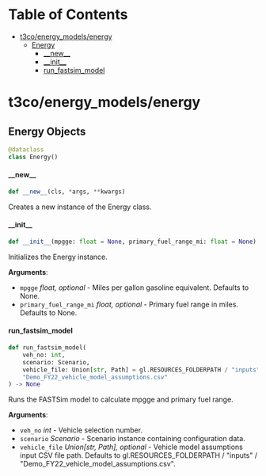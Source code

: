 # Table of Contents

* [t3co/energy\_models/energy](#t3co/energy_models/energy)
  * [Energy](#t3co/energy_models/energy.Energy)
    * [\_\_new\_\_](#t3co/energy_models/energy.Energy.__new__)
    * [\_\_init\_\_](#t3co/energy_models/energy.Energy.__init__)
    * [run\_fastsim\_model](#t3co/energy_models/energy.Energy.run_fastsim_model)

<a id="t3co/energy_models/energy"></a>

# t3co/energy\_models/energy

<a id="t3co/energy_models/energy.Energy"></a>

## Energy Objects

```python
@dataclass
class Energy()
```

<a id="t3co/energy_models/energy.Energy.__new__"></a>

#### \_\_new\_\_

```python
def __new__(cls, *args, **kwargs)
```

Creates a new instance of the Energy class.

<a id="t3co/energy_models/energy.Energy.__init__"></a>

#### \_\_init\_\_

```python
def __init__(mpgge: float = None, primary_fuel_range_mi: float = None)
```

Initializes the Energy instance.

**Arguments**:

- `mpgge` _float, optional_ - Miles per gallon gasoline equivalent. Defaults to None.
- `primary_fuel_range_mi` _float, optional_ - Primary fuel range in miles. Defaults to None.

<a id="t3co/energy_models/energy.Energy.run_fastsim_model"></a>

#### run\_fastsim\_model

```python
def run_fastsim_model(
    veh_no: int,
    scenario: Scenario,
    vehicle_file: Union[str, Path] = gl.RESOURCES_FOLDERPATH / "inputs" /
    "Demo_FY22_vehicle_model_assumptions.csv"
) -> None
```

Runs the FASTSim model to calculate mpgge and primary fuel range.

**Arguments**:

- `veh_no` _int_ - Vehicle selection number.
- `scenario` _Scenario_ - Scenario instance containing configuration data.
- `vehicle_file` _Union[str, Path], optional_ - Vehicle model assumptions input CSV file path. Defaults to gl.RESOURCES_FOLDERPATH / "inputs" / "Demo_FY22_vehicle_model_assumptions.csv".

